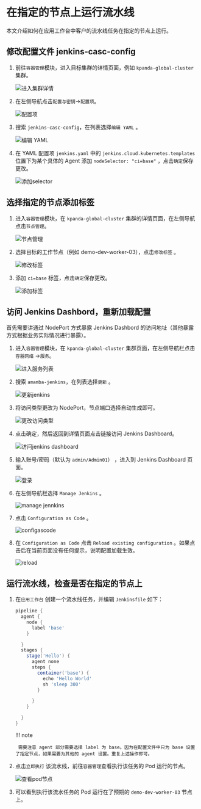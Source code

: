 # 在指定的节点上运行流水线

本文介绍如何在应用工作台中客户的流水线任务在指定的节点上运行。

## 修改配置文件 jenkins-casc-config

1. 前往`容器管理`模块，进入目标集群的详情页面，例如 `kpanda-global-cluster` 集群。

    ![进入集群详情](https://docs.daocloud.io/daocloud-docs-images/docs/amamba/images/pipeline-node01.png)

2. 在左侧导航点击`配置与密钥`->`配置项`。

    ![配置项](https://docs.daocloud.io/daocloud-docs-images/docs/amamba/images/pipeline-node02.png)

3. 搜索 `jenkins-casc-config`，在列表选择`编辑 YAML` 。

    ![编辑 YAML](https://docs.daocloud.io/daocloud-docs-images/docs/amamba/images/pipeline-node03.png)

4. 在 YAML 配置项 `jenkins.yaml` 中的 `jenkins.cloud.kubernetes.templates` 位置下为某个具体的 Agent 添加 `nodeSelector: "ci=base"` ，点击`确定`保存更改。

    ![添加selector](https://docs.daocloud.io/daocloud-docs-images/docs/amamba/images/pipeline-node04.png)

## 选择指定的节点添加标签

1. 进入`容器管理`模块，在 `kpanda-global-cluster` 集群的详情页面，在左侧导航点击`节点管理`。

    ![节点管理](https://docs.daocloud.io/daocloud-docs-images/docs/amamba/images/pipeline-node05.png)

2. 选择目标的工作节点（例如 demo-dev-worker-03），点击`修改标签` 。

    ![修改标签](https://docs.daocloud.io/daocloud-docs-images/docs/amamba/images/pipeline-node06.png)

3. 添加 `ci=base` 标签，点击`确定`保存更改。

    ![添加标签](https://docs.daocloud.io/daocloud-docs-images/docs/amamba/images/pipeline-node07.png)

## 访问 Jenkins Dashbord，重新加载配置

首先需要讲通过 NodePort 方式暴露 Jenkins Dashbord 的访问地址（其他暴露方式根据业务实际情况进行暴露）。

1. 进入`容器管理`模块，在 `kpanda-global-cluster` 集群页面，在左侧导航栏点击`容器网络` ->`服务`。

    ![进入服务列表](https://docs.daocloud.io/daocloud-docs-images/docs/amamba/images/pipeline-node08.png)

2. 搜索 `amamba-jenkins`，在列表选择`更新` 。

    ![更新jenkins](https://docs.daocloud.io/daocloud-docs-images/docs/amamba/images/pipeline-node09.png)

3. 将访问类型更改为 NodePort，节点端口选择自动生成即可。

    ![更改访问类型](https://docs.daocloud.io/daocloud-docs-images/docs/amamba/images/pipeline-node10.png)

4. 点击确定，然后返回到详情页面点击链接访问 Jenkins Dashboard。

    ![访问jenkins dashboard](https://docs.daocloud.io/daocloud-docs-images/docs/amamba/images/pipeline-node11.png)

5. 输入账号/密码（默认为 `admin/Admin01`） ，进入到 Jenkins Dashboard 页面。

    ![登录](https://docs.daocloud.io/daocloud-docs-images/docs/amamba/images/pipeline-node12.png)

6. 在左侧导航栏选择 `Manage Jenkins` 。

    ![manage jennkins](https://docs.daocloud.io/daocloud-docs-images/docs/amamba/images/pipeline-node13.png)

7. 点击 `Configuration as Code` 。

    ![configascode](https://docs.daocloud.io/daocloud-docs-images/docs/amamba/images/pipeline-node14.png)

8. 在 `Configuration as Code` 点击 `Reload existing configuration` 。如果点击后在当前页面没有任何提示，说明配置加载生效。

    ![reload](https://docs.daocloud.io/daocloud-docs-images/docs/amamba/images/pipeline-node15.png)

## 运行流水线，检查是否在指定的节点上

1. 在`应用工作台` 创建一个流水线任务，并编辑 `Jenkinsfile` 如下：

    ```groovy        
    pipeline {
      agent {
        node {
          label 'base'
        }

      }
      stages {
        stage('Hello') {
          agent none
          steps {
            container('base') {
              echo 'Hello World'
              sh 'sleep 300'
            }

          }
        }

      }
    }
    ```

    !!! note

        需要注意 agent 部分需要选择 label 为 base。因为在配置文件中只为 base 设置了指定节点，如果需要为其他的 agent 设置。重复上述操作即可。

2. 点击`立即执行` 该流水线，前往`容器管理`查看执行该任务的 Pod 运行的节点。

    ![查看pod节点](https://docs.daocloud.io/daocloud-docs-images/docs/amamba/images/pipeline-node16.png)

3. 可以看到执行该流水任务的 Pod 运行在了预期的 `demo-dev-worker-03` 节点上。
